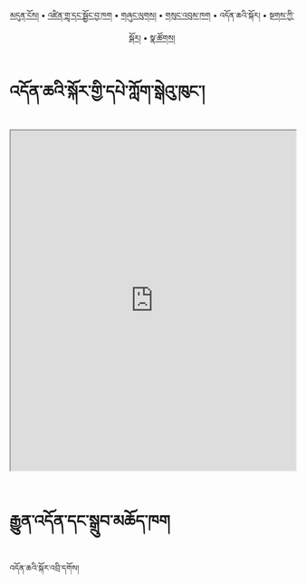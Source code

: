 <p align="center">
  <a href="https://bdrc-reader.github.io/shartse/">མདུན་ངོས།</a> • <a href="https://bdrc-reader.github.io/shartse/shadra">འཛིན་གྲྭ་དང་སྦྱོང་བྱ་ཁག</a> • <a href="https://bdrc-reader.github.io/shartse/shunglug">གཞུང་ལུགས།</a>  • <a href="https://bdrc-reader.github.io/shartse/sungbum">གསུང་འབུམ་ཁག</a> • <span>འདོན་ཆའི་སྐོར།</span> • <a href="https://bdrc-reader.github.io/shartse/tantra">སྔགས་ཀྱི་སྐོར།</a> •  <a href="https://bdrc-reader.github.io/shartse/natsok">སྣ་ཚོགས།</a></p>

# འདོན་ཆའི་སྐོར་གྱི་དཔེ་ཀློག་སྒེའུ་ཁུང་།

<iframe allowfullscreen src="https://library.bdrc.io/scripts/embed-iframe.html?work=bdr:W1ERI0012004&origin=website.com" width="100%" height="600"></iframe>

<br>
<br>

# རྒྱུན་འདོན་དང་སྒྲུབ་མཆོད་ཁག

འདོན་ཆའི་སྐོར་འབྲི་དགོས།
